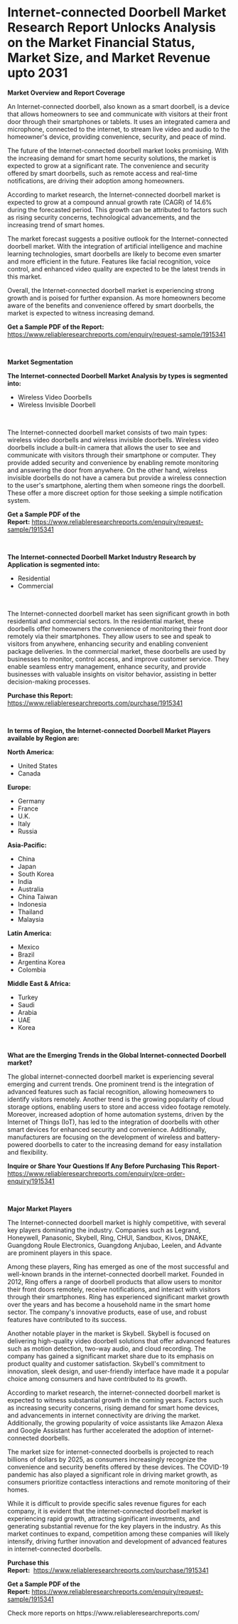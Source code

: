 <p><h1>Internet-connected Doorbell Market Research Report Unlocks Analysis on the Market Financial Status, Market Size, and Market Revenue upto 2031</h1></p><p><strong>Market Overview and Report Coverage</strong></p>
<p><p>An Internet-connected doorbell, also known as a smart doorbell, is a device that allows homeowners to see and communicate with visitors at their front door through their smartphones or tablets. It uses an integrated camera and microphone, connected to the internet, to stream live video and audio to the homeowner's device, providing convenience, security, and peace of mind.</p><p>The future of the Internet-connected doorbell market looks promising. With the increasing demand for smart home security solutions, the market is expected to grow at a significant rate. The convenience and security offered by smart doorbells, such as remote access and real-time notifications, are driving their adoption among homeowners.</p><p>According to market research, the Internet-connected doorbell market is expected to grow at a compound annual growth rate (CAGR) of 14.6% during the forecasted period. This growth can be attributed to factors such as rising security concerns, technological advancements, and the increasing trend of smart homes.</p><p>The market forecast suggests a positive outlook for the Internet-connected doorbell market. With the integration of artificial intelligence and machine learning technologies, smart doorbells are likely to become even smarter and more efficient in the future. Features like facial recognition, voice control, and enhanced video quality are expected to be the latest trends in this market.</p><p>Overall, the Internet-connected doorbell market is experiencing strong growth and is poised for further expansion. As more homeowners become aware of the benefits and convenience offered by smart doorbells, the market is expected to witness increasing demand.</p></p>
<p><strong>Get a Sample PDF of the Report:</strong> <a href="https://www.reliableresearchreports.com/enquiry/request-sample/1915341">https://www.reliableresearchreports.com/enquiry/request-sample/1915341</a></p>
<p>&nbsp;</p>
<p><strong>Market Segmentation</strong></p>
<p><strong>The Internet-connected Doorbell Market Analysis by types is segmented into:</strong></p>
<p><ul><li>Wireless Video Doorbells</li><li>Wireless Invisible Doorbell</li></ul></p>
<p>&nbsp;</p>
<p><p>The Internet-connected doorbell market consists of two main types: wireless video doorbells and wireless invisible doorbells. Wireless video doorbells include a built-in camera that allows the user to see and communicate with visitors through their smartphone or computer. They provide added security and convenience by enabling remote monitoring and answering the door from anywhere. On the other hand, wireless invisible doorbells do not have a camera but provide a wireless connection to the user's smartphone, alerting them when someone rings the doorbell. These offer a more discreet option for those seeking a simple notification system.</p></p>
<p><strong>Get a Sample PDF of the Report:</strong>&nbsp;<a href="https://www.reliableresearchreports.com/enquiry/request-sample/1915341">https://www.reliableresearchreports.com/enquiry/request-sample/1915341</a></p>
<p>&nbsp;</p>
<p><strong>The Internet-connected Doorbell Market Industry Research by Application is segmented into:</strong></p>
<p><ul><li>Residential</li><li>Commercial</li></ul></p>
<p>&nbsp;</p>
<p><p>The Internet-connected doorbell market has seen significant growth in both residential and commercial sectors. In the residential market, these doorbells offer homeowners the convenience of monitoring their front door remotely via their smartphones. They allow users to see and speak to visitors from anywhere, enhancing security and enabling convenient package deliveries. In the commercial market, these doorbells are used by businesses to monitor, control access, and improve customer service. They enable seamless entry management, enhance security, and provide businesses with valuable insights on visitor behavior, assisting in better decision-making processes.</p></p>
<p><strong>Purchase this Report:</strong>&nbsp; <a href="https://www.reliableresearchreports.com/purchase/1915341">https://www.reliableresearchreports.com/purchase/1915341</a></p>
<p>&nbsp;</p>
<p><strong>In terms of Region, the Internet-connected Doorbell Market Players available by Region are:</strong></p>
<p>
    <p> <strong> North America: </strong>
        <ul>
            <li>United States</li>
            <li>Canada</li>
        </ul>
        </p> 
    <p> <strong> Europe: </strong>
        <ul>
            <li>Germany</li>
            <li>France</li>
            <li>U.K.</li>
            <li>Italy</li>
            <li>Russia</li>
        </ul>
        </p> 
    <p> <strong> Asia-Pacific: </strong>
        <ul>
            <li>China</li>
            <li>Japan</li>
            <li>South Korea</li>
            <li>India</li>
            <li>Australia</li>
            <li>China Taiwan</li>
            <li>Indonesia</li>
            <li>Thailand</li>
            <li>Malaysia</li>
        </ul>
        </p> 
    <p> <strong> Latin America: </strong>
        <ul>
            <li>Mexico</li>
            <li>Brazil</li>
            <li>Argentina Korea</li>
            <li>Colombia</li>
        </ul>
        </p> 
    <p> <strong> Middle East & Africa: </strong>
        <ul>
            <li>Turkey</li>
            <li>Saudi</li>
            <li>Arabia</li>
            <li>UAE</li>
            <li>Korea</li>
        </ul>
    </p>
    </p>
<p>&nbsp;</p>
<p><strong>What are the Emerging Trends in the Global Internet-connected Doorbell market?</strong></p>
<p><p>The global internet-connected doorbell market is experiencing several emerging and current trends. One prominent trend is the integration of advanced features such as facial recognition, allowing homeowners to identify visitors remotely. Another trend is the growing popularity of cloud storage options, enabling users to store and access video footage remotely. Moreover, increased adoption of home automation systems, driven by the Internet of Things (IoT), has led to the integration of doorbells with other smart devices for enhanced security and convenience. Additionally, manufacturers are focusing on the development of wireless and battery-powered doorbells to cater to the increasing demand for easy installation and flexibility.</p></p>
<p><strong>Inquire or Share Your Questions If Any Before Purchasing This Report</strong>- <a href="https://www.reliableresearchreports.com/enquiry/pre-order-enquiry/1915341">https://www.reliableresearchreports.com/enquiry/pre-order-enquiry/1915341</a></p>
<p>&nbsp;</p>
<p><strong>Major Market Players</strong></p>
<p><p>The Internet-connected doorbell market is highly competitive, with several key players dominating the industry. Companies such as Legrand, Honeywell, Panasonic, Skybell, Ring, CHUI, Sandbox, Kivos, DNAKE, Guangdong Roule Electronics, Guangdong Anjubao, Leelen, and Advante are prominent players in this space. </p><p>Among these players, Ring has emerged as one of the most successful and well-known brands in the internet-connected doorbell market. Founded in 2012, Ring offers a range of doorbell products that allow users to monitor their front doors remotely, receive notifications, and interact with visitors through their smartphones. Ring has experienced significant market growth over the years and has become a household name in the smart home sector. The company's innovative products, ease of use, and robust features have contributed to its success.</p><p>Another notable player in the market is Skybell. Skybell is focused on delivering high-quality video doorbell solutions that offer advanced features such as motion detection, two-way audio, and cloud recording. The company has gained a significant market share due to its emphasis on product quality and customer satisfaction. Skybell's commitment to innovation, sleek design, and user-friendly interface have made it a popular choice among consumers and have contributed to its growth.</p><p>According to market research, the internet-connected doorbell market is expected to witness substantial growth in the coming years. Factors such as increasing security concerns, rising demand for smart home devices, and advancements in internet connectivity are driving the market. Additionally, the growing popularity of voice assistants like Amazon Alexa and Google Assistant has further accelerated the adoption of internet-connected doorbells.</p><p>The market size for internet-connected doorbells is projected to reach billions of dollars by 2025, as consumers increasingly recognize the convenience and security benefits offered by these devices. The COVID-19 pandemic has also played a significant role in driving market growth, as consumers prioritize contactless interactions and remote monitoring of their homes.</p><p>While it is difficult to provide specific sales revenue figures for each company, it is evident that the internet-connected doorbell market is experiencing rapid growth, attracting significant investments, and generating substantial revenue for the key players in the industry. As this market continues to expand, competition among these companies will likely intensify, driving further innovation and development of advanced features in internet-connected doorbells.</p></p>
<p><strong>Purchase this Report:</strong>&nbsp;&nbsp;<a href="https://www.reliableresearchreports.com/purchase/1915341">https://www.reliableresearchreports.com/purchase/1915341</a></p>
<p></p>
<p><strong>Get a Sample PDF of the Report:</strong>&nbsp;<a href="https://www.reliableresearchreports.com/enquiry/request-sample/1915341">https://www.reliableresearchreports.com/enquiry/request-sample/1915341</a></p>
<p>Check more reports on https://www.reliableresearchreports.com/</p>